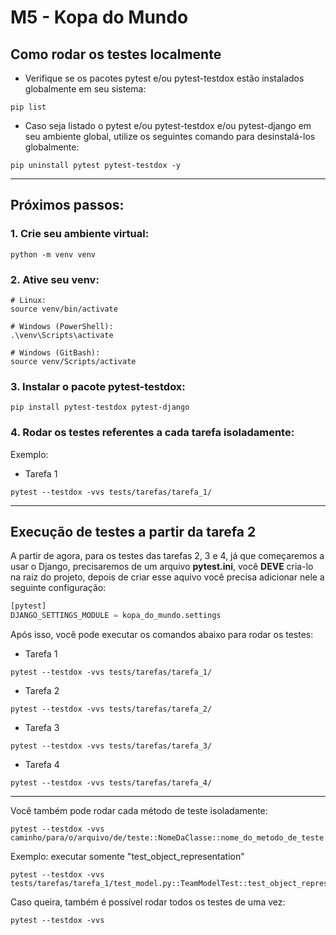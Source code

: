# M5 - Kopa do Mundo

## Como rodar os testes localmente

- Verifique se os pacotes pytest e/ou pytest-testdox estão instalados globalmente em seu sistema:

```shell
pip list
```

- Caso seja listado o pytest e/ou pytest-testdox e/ou pytest-django em seu ambiente global, utilize os seguintes comando para desinstalá-los globalmente:

```shell
pip uninstall pytest pytest-testdox -y
```

---

## Próximos passos:

### 1. Crie seu ambiente virtual:

```shell
python -m venv venv
```

### 2. Ative seu venv:

```shell
# Linux:
source venv/bin/activate

# Windows (PowerShell):
.\venv\Scripts\activate

# Windows (GitBash):
source venv/Scripts/activate
```

### 3. Instalar o pacote <strong>pytest-testdox</strong>:

```shell
pip install pytest-testdox pytest-django
```

### 4. Rodar os testes referentes a cada tarefa isoladamente:

Exemplo:

- Tarefa 1

```shell
pytest --testdox -vvs tests/tarefas/tarefa_1/
```

---

## Execução de testes a partir da tarefa 2

A partir de agora, para os testes das tarefas 2, 3 e 4, já que começaremos a usar o Django, precisaremos de um arquivo **pytest.ini**, você **DEVE** cria-lo na raiz do projeto, depois de criar esse aquivo você precisa adicionar nele a seguinte configuração:

```python
[pytest]
DJANGO_SETTINGS_MODULE = kopa_do_mundo.settings
```

Após isso, você pode executar os comandos abaixo para rodar os testes:

- Tarefa 1

```shell
pytest --testdox -vvs tests/tarefas/tarefa_1/
```

- Tarefa 2

```shell
pytest --testdox -vvs tests/tarefas/tarefa_2/
```

- Tarefa 3

```shell
pytest --testdox -vvs tests/tarefas/tarefa_3/
```

- Tarefa 4

```shell
pytest --testdox -vvs tests/tarefas/tarefa_4/
```

---

Você também pode rodar cada método de teste isoladamente:

```shell
pytest --testdox -vvs caminho/para/o/arquivo/de/teste::NomeDaClasse::nome_do_metodo_de_teste
```

Exemplo: executar somente "test_object_representation"

```shell
pytest --testdox -vvs tests/tarefas/tarefa_1/test_model.py::TeamModelTest::test_object_representation
```

Caso queira, também é possível rodar todos os testes de uma vez:

```shell
pytest --testdox -vvs
```
